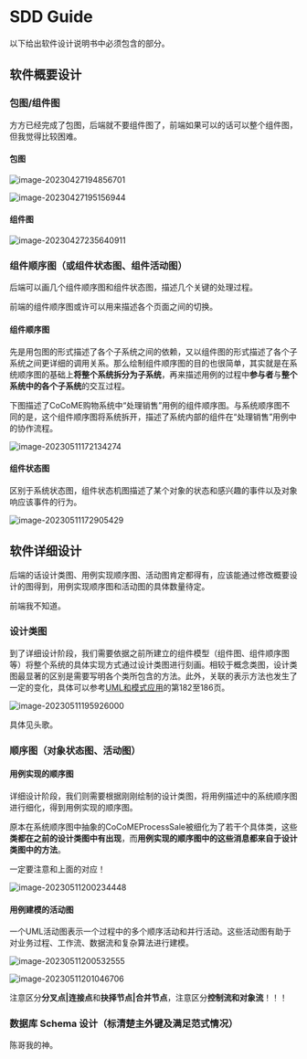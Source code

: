 # SDD Guide

以下给出软件设计说明书中必须包含的部分。

## 软件概要设计

### 包图/组件图

方方已经完成了包图，后端就不要组件图了，前端如果可以的话可以整个组件图，但我觉得比较困难。

#### 包图

![image-20230427194856701](img/SDD_guide/image-20230427194856701.png)

![image-20230427195156944](img/SDD_guide/image-20230427195156944.png)

#### 组件图

![image-20230427235640911](img/SDD_guide/image-20230427235640911.png)

### 组件顺序图（或组件状态图、组件活动图）

后端可以画几个组件顺序图和组件状态图，描述几个关键的处理过程。

前端的组件顺序图或许可以用来描述各个页面之间的切换。

#### 组件顺序图

先是用包图的形式描述了各个子系统之间的依赖，又以组件图的形式描述了各个子系统之间更详细的调用关系。那么绘制组件顺序图的目的也很简单，其实就是在系统顺序图的基础上**将整个系统拆分为子系统**，再来描述用例的过程中**参与者**与**整个系统中的各个子系统**的交互过程。

下图描述了CoCoME购物系统中“处理销售”用例的组件顺序图。与系统顺序图不同的是，这个组件顺序图将系统拆开，描述了系统内部的组件在“处理销售”用例中的协作流程。

![image-20230511172134274](img/SDD_guide/image-20230511172134274.png)

#### 组件状态图

区别于系统状态图，组件状态机图描述了某个对象的状态和感兴趣的事件以及对象响应该事件的行为。

![image-20230511172905429](img/SDD_guide/image-20230511172905429.png)

## 软件详细设计

后端的话设计类图、用例实现顺序图、活动图肯定都得有，应该能通过修改概要设计的图得到，用例实现顺序图和活动图的具体数量待定。

前端我不知道。

### 设计类图

到了详细设计阶段，我们需要依据之前所建立的组件模型（组件图、组件顺序图等）将整个系统的具体实现方式通过设计类图进行刻画。相较于概念类图，设计类图最显著的区别是需要写明各个类所包含的方法。此外，关联的表示方法也发生了一定的变化，具体可以参考[UML和模式应用](https://data.educoder.net/api/attachments/4824873?disposition=inline&filesize=33861269)的第182至186页。

![image-20230511195926000](img/SDD_guide/image-20230511195926000.png)

具体见头歌。

### 顺序图（对象状态图、活动图）

#### 用例实现的顺序图

详细设计阶段，我们则需要根据刚刚绘制的设计类图，将用例描述中的系统顺序图进行细化，得到用例实现的顺序图。

原本在系统顺序图中抽象的CoCoMEProcessSale被细化为了若干个具体类，这些**类都在之前的设计类图中有出现**，而**用例实现的顺序图中的这些消息都来自于设计类图中的方法**。

一定要注意和上面的对应！

![image-20230511200234448](img/SDD_guide/image-20230511200234448.png)

#### 用例建模的活动图

一个UML活动图表示一个过程中的多个顺序活动和并行活动。这些活动图有助于对业务过程、工作流、数据流和复杂算法进行建模。

![image-20230511200532555](img/SDD_guide/image-20230511200532555.png)

![image-20230511201046706](img/SDD_guide/image-20230511201046706.png)

注意区分**分叉点|连接点**和**抉择节点|合并节点**，注意区分**控制流和对象流**！！！

### 数据库 Schema 设计（标清楚主外键及满足范式情况）

陈哥我的神。